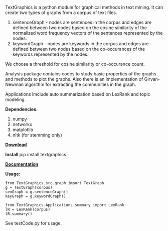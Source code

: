 TextGraphics is a python module for graphical methods in text mining. It can create two types of graphs from a corpus of text files. 

1. sentenceGraph - nodes are sentences in the corpus and edges are defined between two nodes based on the cosine similarity of the normalized word frequency vectors of the sentences represented by the nodes. 
2. keywordGraph - nodes are keywords in the corpus and edges are defined between two nodes based on the co-occurances of the keywords represented by the nodes. 

We choose a threshold for cosine similarity or co-occurance count. 

Analysis package contains codes to study basic properties of the graphs and methods to plot the graphs. 
Also there is an implementation of Girvan-Newman algorithm for extracting the communities in the graph. 

Applications imclude auto summarization based on LexRank and topic modeling. 

<b>Dependencies:</b>

1. numpy
2. networkx
3. matplotlib
4. nltk (for stemming only)



<a href="https://pypi.python.org/pypi/textgraphics/0.20"><b> Download</b></a>

<b>Install</b>
pip install textgraphics


<a href="http://pythonhosted.org/textgraphics/"><b>Documentation</b></a>

<b>Usage:</b>

    from TextGraphics.src.graph import TextGraph
    g = TextGraph(corpus)
    senGraph = g.sentenceGraph()
    keyGraph = g.keywordGraph()
    
    from TextGraphics.Applications.summary import LexRank
    lR = LexRank(corpus)
    lR.summary()

See testCode.py for usage. 



